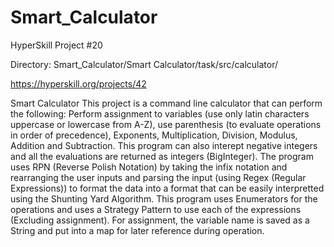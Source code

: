 # Smart_Calculator
HyperSkill Project #20

Directory:
Smart_Calculator/Smart Calculator/task/src/calculator/

https://hyperskill.org/projects/42

Smart Calculator
This project is a command line calculator that can perform the following: Perform assignment to variables (use only latin characters uppercase or lowercase from A-Z), use parenthesis (to evaluate operations in order of precedence), Exponents, Multiplication, Division, Modulus, Addition and Subtraction. This program can also interept negative integers and all the evaluations are returned as integers (BigInteger). The program uses RPN (Reverse Polish Notation) by taking the infix notation and rearranging the user inputs and parsing the input (using Regex (Regular Expressions)) to format the data into a format that can be easily interpretted using the Shunting Yard Algorithm. This program uses Enumerators for the operations and uses a Strategy Pattern to use each of the expressions (Excluding assignment). For assignment, the variable name is saved as a String and put into a map for later reference during operation.
